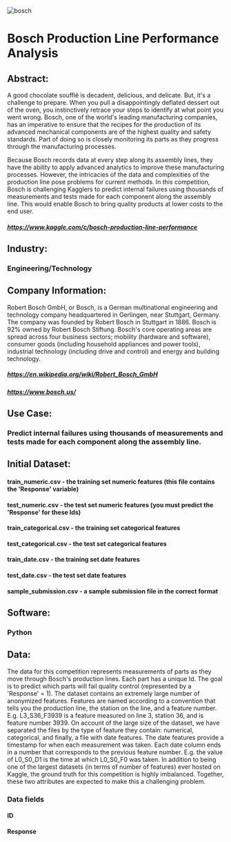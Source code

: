![bosch ](https://user-images.githubusercontent.com/19572673/64445028-7f918280-d0a3-11e9-8bbe-9838812a5542.png)

# Bosch Production Line Performance Analysis

## Abstract:
A good chocolate soufflé is decadent, delicious, and delicate. But, it's a challenge to prepare. When you pull a disappointingly deflated dessert out of the oven, you instinctively retrace your steps to identify at what point you went wrong. Bosch, one of the world's leading manufacturing companies, has an imperative to ensure that the recipes for the production of its advanced mechanical components are of the highest quality and safety standards. Part of doing so is closely monitoring its parts as they progress through the manufacturing processes.

Because Bosch records data at every step along its assembly lines, they have the ability to apply advanced analytics to improve these manufacturing processes. However, the intricacies of the data and complexities of the production line pose problems for current methods.
In this competition, Bosch is challenging Kagglers to predict internal failures using thousands of measurements and tests made for each component along the assembly line. This would enable Bosch to bring quality products at lower costs to the end user.

##### https://www.kaggle.com/c/bosch-production-line-performance

## Industry:
### Engineering/Technology

## Company Information:
Robert Bosch GmbH, or Bosch, is a German multinational engineering and technology company headquartered in Gerlingen, near Stuttgart, Germany. The company was founded by Robert Bosch in Stuttgart in 1886. Bosch is 92% owned by Robert Bosch Stiftung.
Bosch's core operating areas are spread across four business sectors; mobility (hardware and software), consumer goods (including household appliances and power tools), industrial technology (including drive and control) and energy and building technology.

##### https://en.wikipedia.org/wiki/Robert_Bosch_GmbH
##### https://www.bosch.us/

## Use Case:
### Predict internal failures using thousands of measurements and tests made for each component along the assembly line.

## Initial Dataset:
#### train_numeric.csv - the training set numeric features (this file contains the 'Response' variable)
#### test_numeric.csv - the test set numeric features (you must predict the 'Response' for these Ids)
#### train_categorical.csv - the training set categorical features
#### test_categorical.csv - the test set categorical features
#### train_date.csv - the training set date features
#### test_date.csv - the test set date features
#### sample_submission.csv - a sample submission file in the correct format

## Software:
### Python

## Data:
The data for this competition represents measurements of parts as they move through Bosch's production lines. Each part has a unique Id. The goal is to predict which parts will fail quality control (represented by a 'Response' = 1).
The dataset contains an extremely large number of anonymized features. Features are named according to a convention that tells you the production line, the station on the line, and a feature number. E.g. L3_S36_F3939 is a feature measured on line 3, station 36, and is feature number 3939.
On account of the large size of the dataset, we have separated the files by the type of feature they contain: numerical, categorical, and finally, a file with date features. The date features provide a timestamp for when each measurement was taken. Each date column ends in a number that corresponds to the previous feature number. E.g. the value of L0_S0_D1 is the time at which L0_S0_F0 was taken.
In addition to being one of the largest datasets (in terms of number of features) ever hosted on Kaggle, the ground truth for this competition is highly imbalanced. Together, these two attributes are expected to make this a challenging problem.

### Data fields
#### ID 
#### Response
